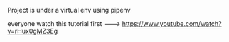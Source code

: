 Project is under a virtual env using pipenv

everyone watch this tutorial first ---> https://www.youtube.com/watch?v=rHux0gMZ3Eg
